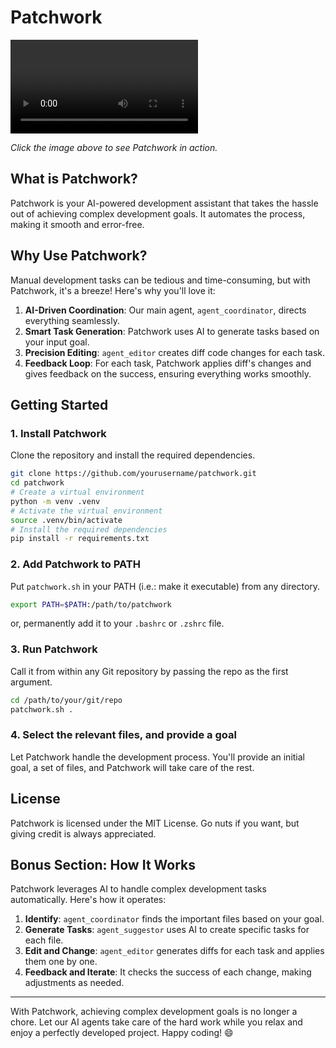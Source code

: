 # Patchwork

![Demo](demo.mp4)

*Click the image above to see Patchwork in action.*

## What is Patchwork?

Patchwork is your AI-powered development assistant that takes the hassle out of achieving complex development goals. It automates the process, making it smooth and error-free.

## Why Use Patchwork?

Manual development tasks can be tedious and time-consuming, but with Patchwork, it's a breeze! Here's why you'll love it:

1. **AI-Driven Coordination**: Our main agent, `agent_coordinator`, directs everything seamlessly.
2. **Smart Task Generation**: Patchwork uses AI to generate tasks based on your input goal.
3. **Precision Editing**: `agent_editor` creates diff code changes for each task.
4. **Feedback Loop**: For each task, Patchwork applies diff's changes and gives feedback on the success, ensuring everything works smoothly.

## Getting Started

### 1. Install Patchwork

Clone the repository and install the required dependencies.

```sh
git clone https://github.com/yourusername/patchwork.git
cd patchwork
# Create a virtual environment
python -m venv .venv
# Activate the virtual environment
source .venv/bin/activate
# Install the required dependencies
pip install -r requirements.txt
```

### 2. Add Patchwork to PATH
Put `patchwork.sh` in your PATH (i.e.: make it executable) from any directory.

```sh
export PATH=$PATH:/path/to/patchwork
```
or, permanently add it to your `.bashrc` or `.zshrc` file.

### 3. Run Patchwork

Call it from within any Git repository by passing the repo as the first argument.

```sh
cd /path/to/your/git/repo
patchwork.sh .
```

### 4. Select the relevant files, and provide a goal

Let Patchwork handle the development process. You'll provide an initial goal, a set of files, and Patchwork will take care of the rest.

## License

Patchwork is licensed under the MIT License. Go nuts if you want, but giving credit is always appreciated.

## Bonus Section: How It Works

Patchwork leverages AI to handle complex development tasks automatically. Here's how it operates:

1. **Identify**: `agent_coordinator` finds the important files based on your goal.
2. **Generate Tasks**: `agent_suggestor` uses AI to create specific tasks for each file.
3. **Edit and Change**: `agent_editor` generates diffs for each task and applies them one by one.
4. **Feedback and Iterate**: It checks the success of each change, making adjustments as needed.

---

With Patchwork, achieving complex development goals is no longer a chore. Let our AI agents take care of the hard work while you relax and enjoy a perfectly developed project. Happy coding! 😄

